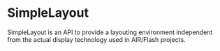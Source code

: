 # SimpleLayout
SimpleLayout is an API to provide a layouting environment independent from the actual display technology used in AIR/Flash projects.
